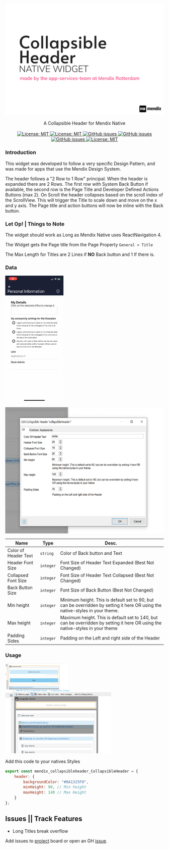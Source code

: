 <p align="center">
    <img align="center" alt="headerIMG" src="./assets/CollapsibleHeaderMarketPlace.png" target="_blank" />
    <br>
    <br>
   A Collapsible Header for Mendix Native
    <br>
    <br>
  <a href="">
    <img alt="License: MIT" src="https://img.shields.io/badge/Status-Production-blue" target="_blank" />
  </a>
  <a href="">
    <img alt="License: MIT" src="https://img.shields.io/github/issues/ahwelgemoed/collapsible-native-header-widget" target="_blank" />
  </a>
  <a href="">
    <img alt="GitHub issues" src="https://img.shields.io/github/release/ahwelgemoed/collapsible-native-header-widget" target="_blank" />
  </a>
  <a href="https://appstore.home.mendix.com/link/modeler/">
    <img alt="GitHub issues" src="https://img.shields.io/badge/Studio%20version-8.12%2B-blue.svg" target="_blank" />
  </a>
  <a href="https://docs.mendix.com/developerportal/app-store/app-store-content-support">
    <img alt="GitHub issues" src="https://img.shields.io/badge/Support-Community%20(no%20active%20support)-orange.svg" target="_blank" />
  </a>
  <a href="/LICENSE">
    <img alt="License: MIT" src="https://img.shields.io/badge/license-Apache%202.0-orange.svg" target="_blank" />
  </a>
  <br>

</p>
<p >
<h3>Introduction</h3>

This widget was developed to follow a very specific Design Pattern, and was made for apps that use the Mendix Design
System.

The header follows a "2 Row to 1 Row" principal. When the header is expanded there are 2 Rows. The first row with System
Back Button if available, the second row is the Page Title and Developer Defined Actions Buttons (max 2). On Scroll the
header collapses based on the scroll index of the ScrollView. This will trigger the Title to scale down and move on the
x and y axis. The Page title and action buttons will now be inline with the Back button.

<h3>Let Op! | Things to Note</h3>

The widget should work as Long as Mendix Native uses ReactNavigation 4.

The Widget gets the Page title from the Page Property `General > Title`

The Max Length for Titles are 2 Lines if **NO** Back button and 1 If there is.

<h3>Data</h3>
<img height='400'  alt="headerIMG" src="./assets/iphone1.gif" target="_blank" />
<p>
<img height='400'  alt="headerIMG" src="./assets/ds1.png" target="_blank" />
</p>

| Name                 | Type      | Desc.                                                                                                                         |
| -------------------- | --------- | ----------------------------------------------------------------------------------------------------------------------------- |
| Color of Header Text | `string`  | Color of Back button and Text                                                                                                 |
| Header Font Size     | `integer` | Font Size of Header Text Expanded (Best Not Changed)                                                                          |
| Collapsed Font Size  | `integer` | Font Size of Header Text Collapsed (Best Not Changed)                                                                         |
| Back Button Size     | `integer` | Font Size of Back Button (Best Not Changed)                                                                                   |
| Min height           | `integer` | Minimum height. This is default set to 90, but can be overridden by setting it here OR using the native-styles in your theme. |  |
| Max height           | `integer` | Maximum height. This is default set to 140, but can be overridden by setting it here OR using the native-styles in your theme |  |
| Padding Sides        | `integer` | Padding on the Left and right side of the Header                                                                              |  |

<p >
<h3>Usage</h3>
 <img width='200'  alt="headerIMG" src="./assets/ss1.png" target="_blank" />
 <img height='200'  alt="headerIMG" src="./assets/ss2.png" target="_blank" />
</p>
Add this code to your natives Styles

```js
export const mendix_collapsibleheader_CollapsibleHeader = {
    header: {
        backgroundColor: "#0A1325F0",
        minHeight: 90, // Min height
        maxHeight: 140 // Max Height
    }
};
```

## Issues || Track Features

-   Long Titles break overflow

Add issues to
[project](https://github.com/ahwelgemoed/collapsible-native-header-widget/projects/1?add_cards_query=is%3Aopen) board or
open an GH [issue](https://github.com/ahwelgemoed/collapsible-native-header-widget/issues/new).
